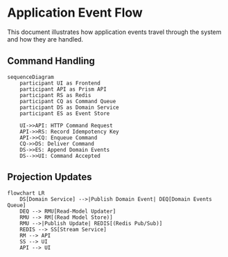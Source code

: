 # Application Event Flow

This document illustrates how application events travel through the system and how they are handled.

## Command Handling

```mermaid
sequenceDiagram
    participant UI as Frontend
    participant API as Prism API
    participant RS as Redis
    participant CQ as Command Queue
    participant DS as Domain Service
    participant ES as Event Store

    UI->>API: HTTP Command Request
    API->>RS: Record Idempotency Key
    API->>CQ: Enqueue Command
    CQ->>DS: Deliver Command
    DS->>ES: Append Domain Events
    DS-->>UI: Command Accepted
```

## Projection Updates

```mermaid
flowchart LR
    DS[Domain Service] -->|Publish Domain Event| DEQ[Domain Events Queue]
    DEQ --> RMU[Read-Model Updater]
    RMU --> RM[(Read Model Store)]
    RMU -->|Publish Update| REDIS[(Redis Pub/Sub)]
    REDIS --> SS[Stream Service]
    RM --> API
    SS --> UI
    API --> UI
```

